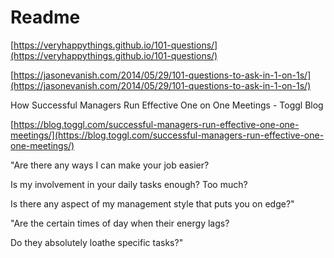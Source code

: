 # Readme

[https://veryhappythings.github.io/101-questions/](https://veryhappythings.github.io/101-questions/)

[https://jasonevanish.com/2014/05/29/101-questions-to-ask-in-1-on-1s/](https://jasonevanish.com/2014/05/29/101-questions-to-ask-in-1-on-1s/)

How Successful Managers Run Effective One on One Meetings - Toggl Blog

[https://blog.toggl.com/successful-managers-run-effective-one-one-meetings/](https://blog.toggl.com/successful-managers-run-effective-one-one-meetings/)

"Are there any ways I can make your job easier?

Is my involvement in your daily tasks enough? Too much?

Is there any aspect of my management style that puts you on edge?"

"Are the certain times of day when their energy lags?

Do they absolutely loathe specific tasks?"

